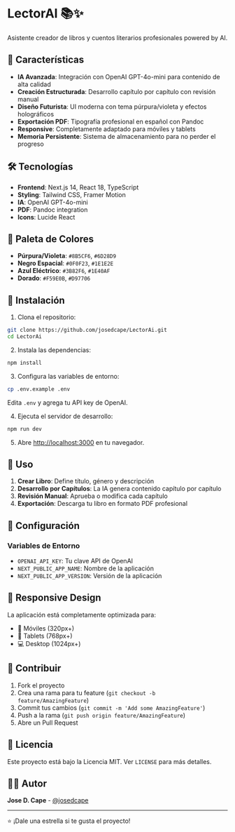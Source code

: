 # LectorAI 📚✨

Asistente creador de libros y cuentos literarios profesionales powered by AI.

## 🚀 Características

- **IA Avanzada**: Integración con OpenAI GPT-4o-mini para contenido de alta calidad
- **Creación Estructurada**: Desarrollo capítulo por capítulo con revisión manual
- **Diseño Futurista**: UI moderna con tema púrpura/violeta y efectos holográficos
- **Exportación PDF**: Tipografía profesional en español con Pandoc
- **Responsive**: Completamente adaptado para móviles y tablets
- **Memoria Persistente**: Sistema de almacenamiento para no perder el progreso

## 🛠️ Tecnologías

- **Frontend**: Next.js 14, React 18, TypeScript
- **Styling**: Tailwind CSS, Framer Motion
- **IA**: OpenAI GPT-4o-mini
- **PDF**: Pandoc integration
- **Icons**: Lucide React

## 🎨 Paleta de Colores

- **Púrpura/Violeta**: `#8B5CF6`, `#6D28D9`
- **Negro Espacial**: `#0F0F23`, `#1E1E2E`
- **Azul Eléctrico**: `#3B82F6`, `#1E40AF`
- **Dorado**: `#F59E0B`, `#D97706`

## 🚀 Instalación

1. Clona el repositorio:
```bash
git clone https://github.com/josedcape/LectorAi.git
cd LectorAi
```

2. Instala las dependencias:
```bash
npm install
```

3. Configura las variables de entorno:
```bash
cp .env.example .env
```
Edita `.env` y agrega tu API key de OpenAI.

4. Ejecuta el servidor de desarrollo:
```bash
npm run dev
```

5. Abre [http://localhost:3000](http://localhost:3000) en tu navegador.

## 📝 Uso

1. **Crear Libro**: Define título, género y descripción
2. **Desarrollo por Capítulos**: La IA genera contenido capítulo por capítulo
3. **Revisión Manual**: Aprueba o modifica cada capítulo
4. **Exportación**: Descarga tu libro en formato PDF profesional

## 🔧 Configuración

### Variables de Entorno

- `OPENAI_API_KEY`: Tu clave API de OpenAI
- `NEXT_PUBLIC_APP_NAME`: Nombre de la aplicación
- `NEXT_PUBLIC_APP_VERSION`: Versión de la aplicación

## 📱 Responsive Design

La aplicación está completamente optimizada para:
- 📱 Móviles (320px+)
- 📱 Tablets (768px+)
- 💻 Desktop (1024px+)

## 🤝 Contribuir

1. Fork el proyecto
2. Crea una rama para tu feature (`git checkout -b feature/AmazingFeature`)
3. Commit tus cambios (`git commit -m 'Add some AmazingFeature'`)
4. Push a la rama (`git push origin feature/AmazingFeature`)
5. Abre un Pull Request

## 📄 Licencia

Este proyecto está bajo la Licencia MIT. Ver `LICENSE` para más detalles.

## 👨‍💻 Autor

**Jose D. Cape** - [@josedcape](https://github.com/josedcape)

---

⭐ ¡Dale una estrella si te gusta el proyecto!
